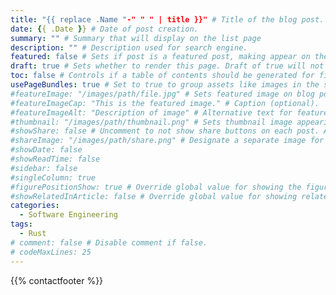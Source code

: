```yaml
---
title: "{{ replace .Name "-" " " | title }}" # Title of the blog post.
date: {{ .Date }} # Date of post creation.
summary: "" # Summary that will display on the list page
description: "" # Description used for search engine.
featured: false # Sets if post is a featured post, making appear on the home page side bar.
draft: true # Sets whether to render this page. Draft of true will not be rendered.
toc: false # Controls if a table of contents should be generated for first-level links automatically.
usePageBundles: true # Set to true to group assets like images in the same folder as this post.
#featureImage: "/images/path/file.jpg" # Sets featured image on blog post.
#featureImageCap: "This is the featured image." # Caption (optional).
#featureImageAlt: "Description of image" # Alternative text for featured image.
#thumbnail: "/images/path/thumbnail.png" # Sets thumbnail image appearing inside card on homepage.
#showShare: false # Uncomment to not show share buttons on each post. Also available in each post's front matter.
#shareImage: "/images/path/share.png" # Designate a separate image for social media sharing.
#showDate: false
#showReadTime: false
#sidebar: false
#singleColumn: true
#figurePositionShow: true # Override global value for showing the figure label.
#showRelatedInArticle: false # Override global value for showing related posts in this series at the end of the content.
categories:
  - Software Engineering
tags:
  - Rust
# comment: false # Disable comment if false.
# codeMaxLines: 25
---
```


{{% contactfooter %}}
